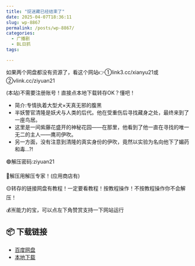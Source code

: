 ```yaml
---
title: "捉迷藏已经结束了"
date: 2025-04-07T18:36:11
slug: wp-8867
permalink: /posts/wp-8867/
categories:
  - 广播剧
  - BL日抓
tags:

---
```


如果两个网盘都没有资源了，看这个网站👉①link3.cc/xianyu21或②vlink.cc/ziyuan21

(本站)不需要注册账号！直接点本地下载转存OK？懂吧！

*   简介:专情执着大型犬×天真无邪的腹黑
*   半妖警官清隆是妖犬与人类的后代。他在受重伤后寻找藏身之处，最终来到了一座鸟居。
*   这里是一间紫藤花盛开的神秘花园——在那里，他看到了他一直在寻找的唯一无二的主人——鹰司伊吹。
*   另一方面，没有注意到清隆的真实身份的伊吹，竟然以实验为名向他下了媚药和毒…?!

🟢解压密码:ziyuan21

🔵解压用解压专家！(应用商店有)

🟡转存的链接网盘有教程！一定要看教程！按教程操作！不按教程操作你不会解压！

💰🈶能力的宝，可以点左下角赞赏支持一下网站运行

## 📦 下载链接
- [百度网盘](https://blziyuan21.com/pay-download/8867?key=d3ab50325c&down_id=0)
- [本地下载](https://blziyuan21.com/pay-download/8867?key=d3ab50325c&down_id=1)

